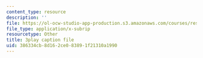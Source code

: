 ```yaml
---
content_type: resource
description: ''
file: https://ol-ocw-studio-app-production.s3.amazonaws.com/courses/res-10-s95-physics-of-covid-19-transmission-fall-2020/386334cb8d162ce083891f21310a1990_lo-5afXPHx0.srt
file_type: application/x-subrip
resourcetype: Other
title: 3play caption file
uid: 386334cb-8d16-2ce0-8389-1f21310a1990
---
```

